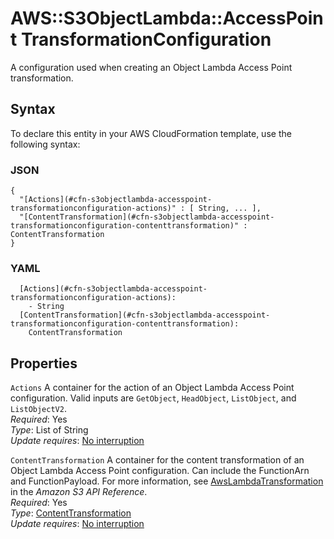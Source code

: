 # AWS::S3ObjectLambda::AccessPoint TransformationConfiguration<a name="aws-properties-s3objectlambda-accesspoint-transformationconfiguration"></a>

A configuration used when creating an Object Lambda Access Point transformation\.

## Syntax<a name="aws-properties-s3objectlambda-accesspoint-transformationconfiguration-syntax"></a>

To declare this entity in your AWS CloudFormation template, use the following syntax:

### JSON<a name="aws-properties-s3objectlambda-accesspoint-transformationconfiguration-syntax.json"></a>

```
{
  "[Actions](#cfn-s3objectlambda-accesspoint-transformationconfiguration-actions)" : [ String, ... ],
  "[ContentTransformation](#cfn-s3objectlambda-accesspoint-transformationconfiguration-contenttransformation)" : ContentTransformation
}
```

### YAML<a name="aws-properties-s3objectlambda-accesspoint-transformationconfiguration-syntax.yaml"></a>

```
  [Actions](#cfn-s3objectlambda-accesspoint-transformationconfiguration-actions):
    - String
  [ContentTransformation](#cfn-s3objectlambda-accesspoint-transformationconfiguration-contenttransformation):
    ContentTransformation
```

## Properties<a name="aws-properties-s3objectlambda-accesspoint-transformationconfiguration-properties"></a>

`Actions` <a name="cfn-s3objectlambda-accesspoint-transformationconfiguration-actions"></a>
A container for the action of an Object Lambda Access Point configuration\. Valid inputs are `GetObject`, `HeadObject`, `ListObject`, and `ListObjectV2`\.  
_Required_: Yes  
_Type_: List of String  
_Update requires_: [No interruption](https://docs.aws.amazon.com/AWSCloudFormation/latest/UserGuide/using-cfn-updating-stacks-update-behaviors.html#update-no-interrupt)

`ContentTransformation` <a name="cfn-s3objectlambda-accesspoint-transformationconfiguration-contenttransformation"></a>
A container for the content transformation of an Object Lambda Access Point configuration\. Can include the FunctionArn and FunctionPayload\. For more information, see [AwsLambdaTransformation](https://docs.aws.amazon.com/AmazonS3/latest/API/API_control_AwsLambdaTransformation.html) in the _Amazon S3 API Reference_\.  
_Required_: Yes  
_Type_: [ContentTransformation](aws-properties-s3objectlambda-accesspoint-contenttransformation.md)  
_Update requires_: [No interruption](https://docs.aws.amazon.com/AWSCloudFormation/latest/UserGuide/using-cfn-updating-stacks-update-behaviors.html#update-no-interrupt)
